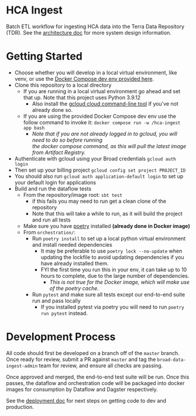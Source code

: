 # HCA Ingest
Batch ETL workflow for ingesting HCA data into the Terra Data Repository (TDR). See the [architecture doc](https://github.com/DataBiosphere/hca-ingest/blob/master/ARCHITECTURE.md) for more
system design information.

# Getting Started

* Choose whether you will develop in a local virtual environment, like venv, or use the [Docker Compose dev env provided here](docker-compose.yaml).
* Clone this repository to a local directory
  * If you are running in a local virtual environment go ahead and set that up. Note that this project uses Python 3.9.12
    * Also install the [gcloud cloud command-line tool](https://cloud.google.com/sdk/docs/install) if you've not already done so.
  * If you are using the provided Docker Compose dev env use the follow command to invoke it: `docker compose run -w /hca-ingest app bash`
    * _Note that if you are not already logged in to gcloud, you will need to do so before running \
      the docker compose command, as this will pull the latest image from Artifact Registry._
* Authenticate with gcloud using your Broad credentials `gcloud auth login`
* Then set up your billing project `gcloud config set project PROJECT_ID`
* You should also run `gcloud auth application-default login` to set up your default login for applications
* Build and run the dataflow tests
  * From the repository/image root: `sbt test` 
    * if this fails you may need to run get a clean clone of the repository
    * Note that this will take a while to run, as it will build the project and run all tests
  * Make sure you have [poetry](https://python-poetry.org/docs/#installation) installed **(already done in Docker image)**
  * From `orchestration/`:
    * Run `poetry install` to set up a local python virtual environment and install needed dependencies
      * It may be preferable to use `poetry lock --no-update` when updating the lockfile to avoid updating dependencies 
      if you have already installed them.
      * FYI the first time you run this in your env, it can take up to 10 hours to complete, 
      due to the large number of dependencies.
        * _This is not true for the Docker image, which will make use of the poetry cache._
    * Run `pytest` and make sure all tests except our end-to-end suite run and pass locally
      * If you installed pytest via poetry you will need to run `poetry run pytest` instead.

# Development Process
All code should first be developed on a branch off of the `master` branch. Once ready for review,
submit a PR against `master` and tag the `broad-data-ingest-admin` team for review, and ensure all checks are passing.

Once approved and merged, the end-to-end test suite will be run. Once this passes, the dataflow
and orchestration code will be packaged into docker images for consumption by Dataflow and Dagster
respectively.

See the [deployment doc](https://github.com/DataBiosphere/hca-ingest/tree/master/ops/helmfiles) for next steps on getting code to dev and production.
